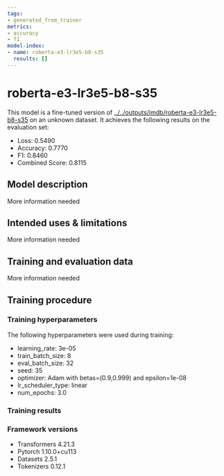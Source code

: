```yaml
---
tags:
- generated_from_trainer
metrics:
- accuracy
- f1
model-index:
- name: roberta-e3-lr3e5-b8-s35
  results: []
---
```


<!-- This model card has been generated automatically according to the information the Trainer had access to. You
should probably proofread and complete it, then remove this comment. -->

# roberta-e3-lr3e5-b8-s35

This model is a fine-tuned version of [../../outputs/imdb/roberta-e3-lr3e5-b8-s35](https://huggingface.co/../../outputs/imdb/roberta-e3-lr3e5-b8-s35) on an unknown dataset.
It achieves the following results on the evaluation set:
- Loss: 0.5490
- Accuracy: 0.7770
- F1: 0.8460
- Combined Score: 0.8115

## Model description

More information needed

## Intended uses & limitations

More information needed

## Training and evaluation data

More information needed

## Training procedure

### Training hyperparameters

The following hyperparameters were used during training:
- learning_rate: 3e-05
- train_batch_size: 8
- eval_batch_size: 32
- seed: 35
- optimizer: Adam with betas=(0.9,0.999) and epsilon=1e-08
- lr_scheduler_type: linear
- num_epochs: 3.0

### Training results



### Framework versions

- Transformers 4.21.3
- Pytorch 1.10.0+cu113
- Datasets 2.5.1
- Tokenizers 0.12.1
